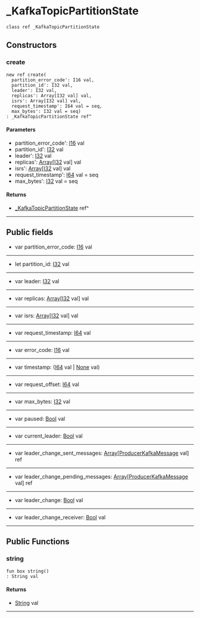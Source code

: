 # _KafkaTopicPartitionState

```pony
class ref _KafkaTopicPartitionState
```

## Constructors

### create

```pony
new ref create(
  partition_error_code': I16 val,
  partition_id': I32 val,
  leader': I32 val,
  replicas': Array[I32 val] val,
  isrs': Array[I32 val] val,
  request_timestamp': I64 val = seq,
  max_bytes': I32 val = seq)
: _KafkaTopicPartitionState ref^
```
#### Parameters

*   partition_error_code': [I16](builtin-I16) val
*   partition_id': [I32](builtin-I32) val
*   leader': [I32](builtin-I32) val
*   replicas': [Array](builtin-Array)\[[I32](builtin-I32) val\] val
*   isrs': [Array](builtin-Array)\[[I32](builtin-I32) val\] val
*   request_timestamp': [I64](builtin-I64) val = seq
*   max_bytes': [I32](builtin-I32) val = seq

#### Returns

* [_KafkaTopicPartitionState](pony-kafka-_KafkaTopicPartitionState) ref^

---

## Public fields

* var partition_error_code: [I16](builtin-I16) val

---

* let partition_id: [I32](builtin-I32) val

---

* var leader: [I32](builtin-I32) val

---

* var replicas: [Array](builtin-Array)\[[I32](builtin-I32) val\] val

---

* var isrs: [Array](builtin-Array)\[[I32](builtin-I32) val\] val

---

* var request_timestamp: [I64](builtin-I64) val

---

* var error_code: [I16](builtin-I16) val

---

* var timestamp: ([I64](builtin-I64) val | [None](builtin-None) val)

---

* var request_offset: [I64](builtin-I64) val

---

* var max_bytes: [I32](builtin-I32) val

---

* var paused: [Bool](builtin-Bool) val

---

* var current_leader: [Bool](builtin-Bool) val

---

* var leader_change_sent_messages: [Array](builtin-Array)\[[ProducerKafkaMessage](pony-kafka-ProducerKafkaMessage) val\] ref

---

* var leader_change_pending_messages: [Array](builtin-Array)\[[ProducerKafkaMessage](pony-kafka-ProducerKafkaMessage) val\] ref

---

* var leader_change: [Bool](builtin-Bool) val

---

* var leader_change_receiver: [Bool](builtin-Bool) val

---

## Public Functions

### string

```pony
fun box string()
: String val
```

#### Returns

* [String](builtin-String) val

---

